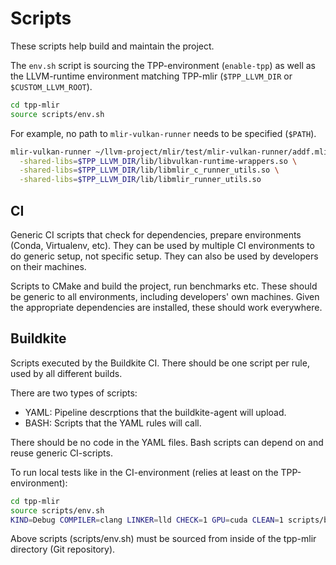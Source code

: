 # Scripts

These scripts help build and maintain the project.

The `env.sh` script is sourcing the TPP-environment (`enable-tpp`) as well as the LLVM-runtime environment matching TPP-mlir (`$TPP_LLVM_DIR` or `$CUSTOM_LLVM_ROOT`).

```bash
cd tpp-mlir
source scripts/env.sh
```

For example, no path to `mlir-vulkan-runner` needs to be specified (`$PATH`).

```bash
mlir-vulkan-runner ~/llvm-project/mlir/test/mlir-vulkan-runner/addf.mlir -e main -entry-point-result=void \
  -shared-libs=$TPP_LLVM_DIR/lib/libvulkan-runtime-wrappers.so \
  -shared-libs=$TPP_LLVM_DIR/lib/libmlir_c_runner_utils.so \
  -shared-libs=$TPP_LLVM_DIR/lib/libmlir_runner_utils.so
```

## CI

Generic CI scripts that check for dependencies, prepare environments (Conda, Virtualenv, etc).
They can be used by multiple CI environments to do generic setup, not specific setup.
They can also be used by developers on their machines.

Scripts to CMake and build the project, run benchmarks etc.
These should be generic to all environments, including developers' own machines.
Given the appropriate dependencies are installed, these should work everywhere.

## Buildkite

Scripts executed by the Buildkite CI. There should be one script per rule, used by all different builds.

There are two types of scripts:

* YAML: Pipeline descrptions that the buildkite-agent will upload.
* BASH: Scripts that the YAML rules will call.

There should be no code in the YAML files. Bash scripts can depend on and reuse generic CI-scripts.

To run local tests like in the CI-environment (relies at least on the TPP-environment):

```bash
cd tpp-mlir
source scripts/env.sh
KIND=Debug COMPILER=clang LINKER=lld CHECK=1 GPU=cuda CLEAN=1 scripts/buildkite/build_tpp.sh
```

Above scripts (scripts/env.sh) must be sourced from inside of the tpp-mlir directory (Git repository).
